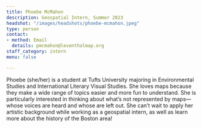 ```yaml
---
title: Phoebe McMahon
description: Geospatial Intern, Summer 2023
headshot: "/images/headshots/phoebe-mcmahon.jpeg"
type: person
contact:
- method: Email
  details: pmcmahon@leventhalmap.org
staff_category: intern
menu: false

---
```

Phoebe (she/her) is a student at Tufts University majoring in Environmental Studies and International Literary Visual Studies. She loves maps because they make a wide range of topics easier and more fun to understand. She is particularly interested in thinking about what’s not represented by maps—whose voices are heard and whose are left out. She can’t wait to apply her artistic background while working as a geospatial intern, as well as learn more about the history of the Boston area!